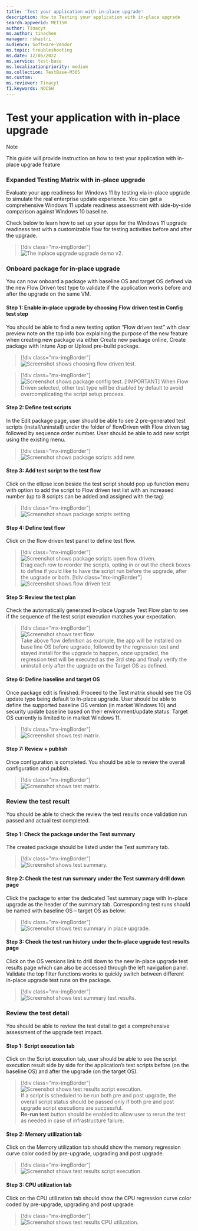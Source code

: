 ```yaml
---
title: 'Test your application with in-place upgrade'
description: How to Testing your application with in-place upgrade
search.appverid: MET150
author: Tinacyt
ms.author: tinachen
manager: rshastri
audience: Software-Vendor
ms.topic: troubleshooting
ms.date: 12/05/2022
ms.service: test-base
ms.localizationpriority: medium
ms.collection: TestBase-M365
ms.custom:
ms.reviewer: Tinacyt
f1.keywords: NOCSH
---
```


# Test your application with in-place upgrade
 > [!NOTE]
 > This guide will provide instruction on how to test your application with in-place upgrade feature

### Expanded Testing Matrix with in-place upgrade
Evaluate your app readiness for Windows 11 by testing via in-place upgrade to simulate the real enterprise update experience. You can get a comprehensive Windows 11 update readiness assessment with side-by-side comparison against Windows 10 baseline.

Check below to learn how to set up your apps for the Windows 11 upgrade readiness test with a customizable flow for testing activities before and after the upgrade.
 > [!div class="mx-imgBorder"]
 > ![The inplace upgrade upgrade demo v2.](Media/inplace-upgrade-demo-v2.gif)
### Onboard package for in-place upgrade
You can now onboard a package with baseline OS and target OS defined via the new Flow Driven test type to validate if the application works before and after the upgrade on the same VM.

#### Step 1: Enable in-place upgrade by choosing Flow driven test in Config test step
You should be able to find a new testing option “Flow driven test” with clear preview note on the top info box explaining the purpose of the new feature when creating new package via either Create new package online, Create package with Intune App or Upload pre-build package.
 > [!div class="mx-imgBorder"]  
 > ![Screenshot shows choosing flow driven test.](Media/testwithupgrade01.png)

 > [!div class="mx-imgBorder"]  
 > ![Screenshot shows package config test.](Media/testwithupgrade02.png)
 > [!IMPORTANT]
 > When Flow Driven selected, other test type will be disabled by default to avoid overcomplicating the script setup process.
 
 #### Step 2: Define test scripts
 In the Edit package page, user should be able to see 2 pre-generated test scripts (install/uninstall) under the folder of flowDriven with Flow driven tag followed by sequence order number. User should be able to add new script using the existing menu.
 > [!div class="mx-imgBorder"]  
 > ![Screenshot shows package scripts add new.](Media/testwithupgrade03.png)

#### Step 3: Add test script to the test flow
Click on the ellipse icon beside the test script should pop up function menu with option to add the script to Flow driven test list with an increased number (up to 8 scripts can be added and assigned with the tag)
 > [!div class="mx-imgBorder"]  
 > ![Screenshot shows package scripts setting](Media/testwithupgrade04.png)

#### Step 4: Define test flow
Click on the flow driven test panel to define test flow.
 > [!div class="mx-imgBorder"]  
 > ![Screenshot shows package scripts open flow driven.](Media/testwithupgrade05.png)  
 > Drag each row to reorder the scripts, opting in or out the check boxes to define if you’d like to have the script run before the upgrade, after the upgrade or both.
 > [!div class="mx-imgBorder"]  
 > ![Screenshot shows flow driven test](Media/testwithupgrade06.png)

#### Step 5: Review the test plan
Check the automatically generated In-place Upgrade Test Flow plan to see if the sequence of the test script execution matches your expectation. 
 > [!div class="mx-imgBorder"]  
 > ![Screenshot shows test flow.](Media/testwithupgrade07.png)    
 > Take above flow definition as example, the app will be installed on base line OS before upgrade, followed by the regression test and stayed install for the upgrade to happen, once upgraded, the regression test will be executed as the 3rd step and finally verify the uninstall only after the upgrade on the Target OS as defined.

#### Step 6: Define baseline and target OS
Once package edit is finished. Proceed to the Test matrix should see the OS update type being default to In-place upgrade. User should be able to define the supported baseline OS version (in market Windows 10) and security update baseline based on their environment/update status. Target OS currently is limited to in market Windows 11.
 > [!div class="mx-imgBorder"]  
 > ![Screenshot shows test matrix.](Media/testwithupgrade08.png)

#### Step 7: Review + publish
Once  configuration is completed. You should be able to review the overall configuration and publish.
 > [!div class="mx-imgBorder"]  
 > ![Screenshot shows test matrix.](Media/testwithupgrade09.png)

### Review the test result
You should be able to check the review the test results once validation run passed and actual test completed.

#### Step 1: Check the package under the Test summary
The created package should be listed under the Test summary tab.
 > [!div class="mx-imgBorder"]  
 > ![Screenshot shows test summary.](Media/testwithupgrade10.png)

#### Step 2: Check the test run summary under the Test summary drill down page
Click the package to enter the dedicated Test summary page with In-place upgrade as the header of the summary tab. Corresponding test runs should be named with baseline OS – target OS as below:
 > [!div class="mx-imgBorder"]  
 > ![Screenshot shows test summary in place upgrade.](Media/testwithupgrade11.png)

#### Step 3: Check the test run history under the In-place upgrade test results page
Click on the OS versions link to drill down to the new In-place upgrade test results page which can also be accessed through the left navigation panel. Validate the top filter functions works to quickly switch between different in-place upgrade test runs on the package. 
 > [!div class="mx-imgBorder"]  
 > ![Screenshot shows test summary test results.](Media/testwithupgrade12.png)

### Review the test detail
You should be able to review the test detail to get a comprehensive assessment of the upgrade test impact.

#### Step 1: Script execution tab
Click on the Script execution tab, user should be able to see the script execution result side by side for the application’s test scripts before (on the baseline OS) and after the upgrade (on the target OS). 
 > [!div class="mx-imgBorder"]  
 > ![Screenshot shows test results script execution.](Media/testwithupgrade13.png)  
 > If a script is scheduled to be run both pre and post upgrade, the overall script status should be passed only if both pre and post upgrade script executions are successful.  
 > **Re-run test** button should be enabled to allow user to rerun the test as needed in case of infrastructure failure.

#### Step 2: Memory utilization tab
Click on the Memory utilization tab should show the memory regression curve color coded by pre-upgrade, upgrading and post upgrade.
> [!div class="mx-imgBorder"]  
> ![Screenshot shows test results script execution.](Media/testwithupgrade14.png)

#### Step 3: CPU utilization tab
Click on the CPU utilization tab should show the CPU regression curve color coded by pre-upgrade, upgrading and post upgrade.
> [!div class="mx-imgBorder"]  
> ![Screenshot shows test results CPU utilization.](Media/testwithupgrade15.png)





 

 
